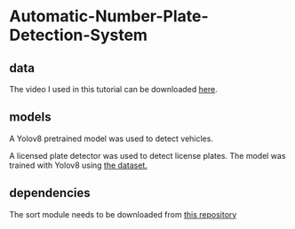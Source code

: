 # Automatic-Number-Plate-Detection-System


## data

The video I used in this tutorial can be downloaded [here](https://www.pexels.com/video/traffic-flow-in-the-highway-2103099/).

## models

A Yolov8 pretrained model was used to detect vehicles.

A licensed plate detector was used to detect license plates. The model was trained with Yolov8 using [the dataset.](https://universe.roboflow.com/roboflow-universe-projects/license-plate-recognition-rxg4e/dataset/4) 



## dependencies

The sort module needs to be downloaded from [this repository](https://github.com/abewley/sort)
